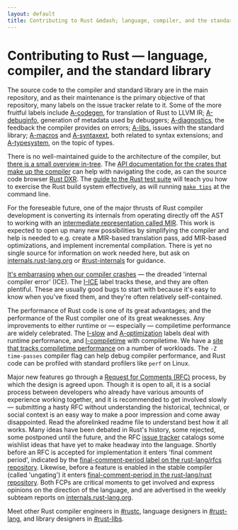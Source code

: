 ```yaml
---
layout: default
title: Contributing to Rust &mdash; language, compiler, and the standard library &middot; The Rust Programming Language
---
```


# Contributing to Rust &mdash; language, compiler, and the standard library


The source code to the compiler and standard library are in the main
repository, and as their maintenance is the primary objective of that
repository, many labels on the issue tracker relate to it. Some of
the more fruitful labels include [A-codegen], for translation of
Rust to LLVM IR; [A-debuginfo], generation of metadata used by debuggers;
[A-diagnostics], the feedback the compiler provides on errors; [A-libs],
issues with the standard library; [A-macros] and [A-syntaxext], both
related to syntax extensions; and [A-typesystem], on the topic of types.

There is no well-maintained guide to the architecture of the compiler,
but [there is a small overview in-tree][rustc-guide]. The [API
documentation for the crates that make up the
compiler][internals-docs] can help with navigating the code, as can
the source code browser [Rust DXR]. The [guide to the Rust test
suite][testsuite] will teach you how to exercise the Rust build system
effectively, as will running [`make tips`][tips] at the command line.

For the foreseable future, one of the major thrusts of Rust compiler
development is converting its internals from operating directly off
the AST to working with an [intermediate representation called
MIR][mir]. This work is expected to open up many new possibilities by
simplifying the compiler and help is needed to e.g. create a MIR-based
translation pass, add MIR-based optimizations, and implement
incremental compilation. There is yet no single source for information
on work needed here, but ask on [internals.rust-lang.org] or
[#rust-internals] for guidance.

[It's embarrasing when our compiler crashes][ice] &mdash; the
dreaded 'internal compiler error' (ICE). The [I-ICE] label
tracks these, and they are often plentiful. These are usually
good bugs to start with because it's easy to know when you've fixed
them, and they're often relatively self-contained.

The performance of Rust code is one of its great advantages; and the
performance of the Rust compiler one of its great weaknesses. Any
improvements to either runtime or &mdash; especially &mdash; compiletime performance
are widely celebrated. The [I-slow] and [A-optimization] labels deal
with runtime performance, and [I-compiletime] with compiletime. We have
a [site that tracks compiletime performance][rustc-perf] on a number
of workloads. The `-Z time-passes` compiler flag can help debug
compiler performance, and Rust code can be profiled with standard
profilers like `perf` on Linux.

Major new features go through a [Request for Comments (RFC)][rfc]
process, by which the design is agreed upon. Though it is open to all,
it is a social process between developers who already have various
amounts of experience working together, and it is recommended to get
involved slowly &mdash; submitting a hasty RFC without understanding
the historical, technical, or social context is an easy way
to make a poor impression and come away disappointed. Read the
aforelinked readme file to understand best how it all works. Many
ideas have been debated in Rust's history, some rejected, some
postponed until the future, and the RFC [issue tracker][rfc-issues]
catalogs some wishlist ideas that have yet to make headway into the
language. Shortly before an RFC is accepted for implementation it
enters 'final comment period', indicated by the [final-comment-period
label on the rust-lang/rfcs repository][rfc-fcp]. Likewise, before a
feature is enabled in the stable compiler (called 'ungating') it
enters [final-comment-period in the rust-lang/rust
repository][issue-fcp]. Both FCPs are critical moments to get involved
and express opinions on the direction of the language, and are
advertised in the weekly subteam reports on [internals.rust-lang.org].

Meet other Rust compiler engineers in [#rustc], language
designers in [#rust-lang], and library designers in [#rust-libs].

<!--
TODO: guide to compile-time benchmarking
TODO: using the triage bot?
TODO: some of this RFC description could probably go in the RFC readme
-->


[#rust-internals]: https://client00.chat.mibbit.com/?server=irc.mozilla.org&channel=%23rust-internals
[#rust-lang]: https://client00.chat.mibbit.com/?server=irc.mozilla.org&channel=%23rust-lang
[#rust-libs]: https://client00.chat.mibbit.com/?server=irc.mozilla.org&channel=%23rust-libs
[#rustc]: https://client00.chat.mibbit.com/?server=irc.mozilla.org&channel=%23rustc
[A-codegen]: https://github.com/rust-lang/rust/issues?q=is%3Aopen+is%3Aissue+label%3AA-codegen
[A-debuginfo]: https://github.com/rust-lang/rust/issues?q=is%3Aopen+is%3Aissue+label%3AA-debuginfo
[A-diagnostics]: https://github.com/rust-lang/rust/issues?q=is%3Aopen+is%3Aissue+label%3AA-diagnostics
[A-libs]: https://github.com/rust-lang/rust/issues?q=is%3Aopen+is%3Aissue+label%3AA-libs
[A-macros]: https://github.com/rust-lang/rust/issues?q=is%3Aopen+is%3Aissue+label%3AA-macros
[A-optimization]: https://github.com/rust-lang/rust/issues?q=is%3Aopen+is%3Aissue+label%3AA-optimization
[A-syntaxext]: https://github.com/rust-lang/rust/issues?q=is%3Aopen+is%3Aissue+label%3AA-syntaxext
[A-typesystem]: https://github.com/rust-lang/rust/issues?q=is%3Aopen+is%3Aissue+label%3AA-typesystem
[I-ICE]: https://github.com/rust-lang/rust/labels/I-ICE
[I-compiletime]: https://github.com/rust-lang/rust/issues?q=is%3Aopen+is%3Aissue+label%3AI-compiletime
[I-slow]: https://github.com/rust-lang/rust/issues?q=is%3Aopen+is%3Aissue+label%3AI-slow
[Rust DXR]: https://dxr.mozilla.org/rust/source/src
[ice]: https://users.rust-lang.org/t/glacier-a-big-ol-pile-of-ice/3380
[internals-docs]: https://manishearth.github.io/rust-internals-docs
[internals.rust-lang.org]: https://internals.rust-lang.org/
[issue-fcp]: https://github.com/rust-lang/rust/issues?q=is%3Aopen+is%3Aissue+label%3AB-unstable+label%3Afinal-comment-period
[mir]: https://github.com/rust-lang/rust/issues/27840
[rfc-fcp]: https://github.com/rust-lang/rfcs/pulls?q=is%3Aopen+is%3Apr+label%3Afinal-comment-period
[rfc-issues]: https://github.com/rust-lang/rfcs/issues
[rfc]: https://github.com/rust-lang/rfcs#table-of-contents
[rustc-guide]: https://github.com/rust-lang/rust/blob/master/src/librustc/README.md
[rustc-perf]: http://perf.rust-lang.org
[testsuite]: https://github.com/rust-lang/rust-wiki-backup/blob/master/Note-testsuite.md
[tips]: https://github.com/rust-lang/rust/blob/3d1f3c9d389d46607ae28c51cc94c1f43d65f3f9/Makefile.in#L48
